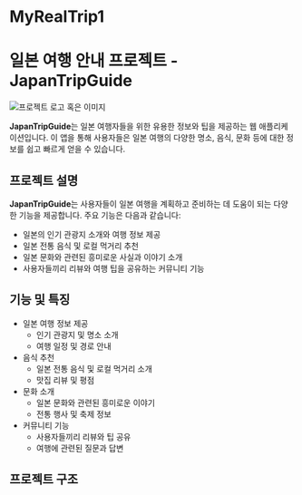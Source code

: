 ﻿# MyRealTrip1
# 일본 여행 안내 프로젝트 - JapanTripGuide

![프로젝트 로고 혹은 이미지](https://example.com/project-logo.jpg)

**JapanTripGuide**는 일본 여행자들을 위한 유용한 정보와 팁을 제공하는 웹 애플리케이션입니다. 이 앱을 통해 사용자들은 일본 여행의 다양한 명소, 음식, 문화 등에 대한 정보를 쉽고 빠르게 얻을 수 있습니다.

## 프로젝트 설명

**JapanTripGuide**는 사용자들이 일본 여행을 계획하고 준비하는 데 도움이 되는 다양한 기능을 제공합니다. 주요 기능은 다음과 같습니다:

- 일본의 인기 관광지 소개와 여행 정보 제공
- 일본 전통 음식 및 로컬 먹거리 추천
- 일본 문화와 관련된 흥미로운 사실과 이야기 소개
- 사용자들끼리 리뷰와 여행 팁을 공유하는 커뮤니티 기능

## 기능 및 특징

* 일본 여행 정보 제공
  - 인기 관광지 및 명소 소개
  - 여행 일정 및 경로 안내
* 음식 추천
  - 일본 전통 음식 및 로컬 먹거리 소개
  - 맛집 리뷰 및 평점
* 문화 소개
  - 일본 문화와 관련된 흥미로운 이야기
  - 전통 행사 및 축제 정보
* 커뮤니티 기능
  - 사용자들끼리 리뷰와 팁 공유
  - 여행에 관련된 질문과 답변

## 프로젝트 구조


